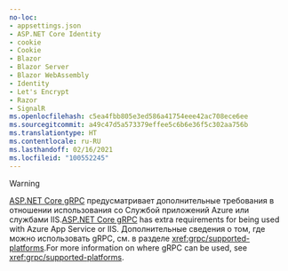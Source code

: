 ```yaml
---
no-loc:
- appsettings.json
- ASP.NET Core Identity
- cookie
- Cookie
- Blazor
- Blazor Server
- Blazor WebAssembly
- Identity
- Let's Encrypt
- Razor
- SignalR
ms.openlocfilehash: c5ea4fbb805e3ed586a41754eee42ac708ece6ee
ms.sourcegitcommit: a49c47d5a573379effee5c6b6e36f5c302aa756b
ms.translationtype: HT
ms.contentlocale: ru-RU
ms.lasthandoff: 02/16/2021
ms.locfileid: "100552245"
---
```

> [!WARNING]
> <span data-ttu-id="e4303-101">[ASP.NET Core gRPC](xref:grpc/index) предусматривает дополнительные требования в отношении использования со Службой приложений Azure или службами IIS.</span><span class="sxs-lookup"><span data-stu-id="e4303-101">[ASP.NET Core gRPC](xref:grpc/index) has extra requirements for being used with Azure App Service or IIS.</span></span> <span data-ttu-id="e4303-102">Дополнительные сведения о том, где можно использовать gRPC, см. в разделе <xref:grpc/supported-platforms>.</span><span class="sxs-lookup"><span data-stu-id="e4303-102">For more information on where gRPC can be used, see <xref:grpc/supported-platforms>.</span></span>
